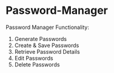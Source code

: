 # Password-Manager

Password Manager Functionality:
1. Generate Passwords
2. Create & Save Passwords
3. Retrieve Password Details
4. Edit Passwords
5. Delete Passwords
